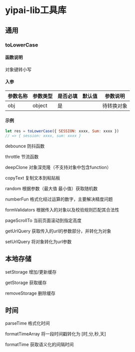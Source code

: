 # yipai-lib工具库

## 通用

### toLowerCase 

#### 函数说明

对象键转小写

#### 入参

| 参数名称 | 参数类型 | 是否必填 | 默认值 | 参数说明   |
| -------- | -------- | -------- | ------ | ---------- |
| obj      | object   | 是       |        | 待转换对象 |

#### 示例

```js
let res = toLowerCase({ SESSION: xxxx, Sum: xxxx })
// => { session: xxxx, sum: xxxx }
```



debounce 防抖函数

throttle 节流函数

deepClone 对象深克隆（不支持对象中包含function）

copyText 复制文本到粘贴板

random 根据参数（最大值 最小值）获取随机数

numberFun 格式化经过运算的数字，主要解决精度问题

formValidators 根据传入的对象以及校验规则匹配其合法性

pageScrollTo 当前页面滚动到指定高度

getUrlQuery 获取传入的url的参数部分，并转化为对象

setUrlQuery 将对象转化为url参数

## 本地存储

setStorage 增加/更新缓存

getStorage 获取缓存

removeStorage 删除缓存

## 时间

parseTime 格式化时间

formatTimeArray  将一段时间戳转化为 [时,分,秒,天]

formatTime 获取语义化的间隔时间